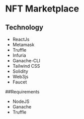 
# NFT Marketplace

## Technology
- ReactJs
- Metamask
- Truffle
- Infuria
- Ganache-CLI
- Tailwind CSS
- Solidity
- Web3js
- Faucet

##Requirements
- NodeJS
- Ganache
- Truffle
